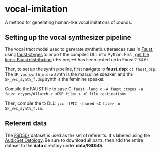 # vocal-imitation
A method for generating human-like vocal imitations of sounds.

## Setting up the vocal synthesizer pipeline

The vocal tract model used to generate synthetic utterances runs in [Faust](https://github.com/grame-cncm/faust), using [faust-ctypes](https://adud2.gitlab.io/faust-ctypes/) to import the compiled DLL into Python. First, [get the latest Faust distribution](https://github.com/grame-cncm/faust/releases) (this project has been tested up to Faust 2.74.6).

Then, to set up the synth pipeline, first navigate to **faust_dsp**: `cd faust_dsp`. The `SF_voc_synth_m.dsp` synth is the masculine speaker, and the `SF_voc_synth_f.dsp` synth is the feminine speaker.

Compile the FAUST file to base C: `faust -lang c -A faust_ctypes -a faust_ctypes/dllarch.c <DSP file> > <C file destination>`.

Then, compile the to DLL: `gcc -fPIC -shared <C file> -o SF_voc_synth_f.so`.


## Referent data

The [FSD50k](https://zenodo.org/records/4060432) dataset is used as the set of referents. It's labeled using the [AudioSet Ontology](https://research.google.com/audioset/ontology/index.html). Be sure to download all parts, then add the entire dataset to the **data** directory under **data/FSD50/**.
